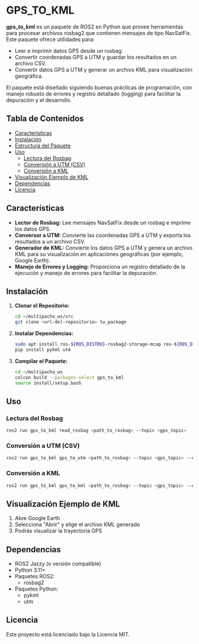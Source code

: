 # GPS_TO_KML

**gps_to_kml** es un paquete de ROS2 en Python que provee herramientas para procesar archivos rosbag2 que contienen mensajes de tipo NavSatFix. Este paquete ofrece utilidades para:

- Leer e imprimir datos GPS desde un rosbag.
- Convertir coordenadas GPS a UTM y guardar los resultados en un archivo CSV.
- Convertir datos GPS a UTM y generar un archivo KML para visualización geográfica.

El paquete está diseñado siguiendo buenas prácticas de programación, con manejo robusto de errores y registro detallado (logging) para facilitar la depuración y el desarrollo.

## Tabla de Contenidos

- [Características](#características)
- [Instalación](#instalación)
- [Estructura del Paquete](#estructura-del-paquete)
- [Uso](#uso)
  - [Lectura del Rosbag](#lectura-del-rosbag)
  - [Conversión a UTM (CSV)](#conversión-a-utm-csv)
  - [Conversión a KML](#conversión-a-kml)
- [Visualización Ejemplo de KML](#visualización-ejemplo-de-kml)
- [Dependencias](#dependencias)
- [Licencia](#licencia)

## Características

- **Lector de Rosbag:** Lee mensajes NavSatFix desde un rosbag e imprime los datos GPS.
- **Conversor a UTM:** Convierte las coordenadas GPS a UTM y exporta los resultados a un archivo CSV.
- **Generador de KML:** Convierte los datos GPS a UTM y genera un archivo KML para su visualización en aplicaciones geográficas (por ejemplo, Google Earth).
- **Manejo de Errores y Logging:** Proporciona un registro detallado de la ejecución y manejo de errores para facilitar la depuración.

## Instalación

1. **Clonar el Repositorio:**

   ```bash
   cd ~/multipacha_ws/src
   git clone <url-del-repositorio> tu_package
   ```

2. **Instalar Dependencias:**

   ```bash
   sudo apt install ros-${ROS_DISTRO}-rosbag2-storage-mcap ros-${ROS_DISTRO}-rosbag2
   pip install pykml utm
   ```

3. **Compilar el Paquete:**

   ```bash
   cd ~/multipacha_ws
   colcon build --packages-select gps_to_kml
   source install/setup.bash
   ```

## Uso

### Lectura del Rosbag

```bash
ros2 run gps_to_kml read_rosbag <path_to_rosbag> --topic <gps_topic>
```

### Conversión a UTM (CSV)

```bash
ros2 run gps_to_kml gps_to_utm <path_to_rosbag> --topic <gps_topic> --output <output.csv>
```

### Conversión a KML

```bash
ros2 run gps_to_kml gps_to_kml <path_to_rosbag> --topic <gps_topic> --output <output.kml>
```

## Visualización Ejemplo de KML

1. Abre Google Earth
2. Selecciona "Abrir" y elige el archivo KML generado
3. Podrás visualizar la trayectoria GPS

## Dependencias

- ROS2 Jazzy (o versión compatible)
- Python 3.11+
- Paquetes ROS2:
  - rosbag2
- Paquetes Python:
  - pykml
  - utm

## Licencia

Este proyecto está licenciado bajo la Licencia MIT.
